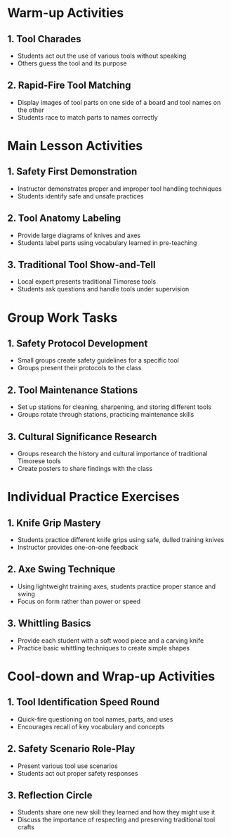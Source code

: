 # Warm-up Activities

## 1. Tool Charades
- Students act out the use of various tools without speaking
- Others guess the tool and its purpose

## 2. Rapid-Fire Tool Matching
- Display images of tool parts on one side of a board and tool names on the other
- Students race to match parts to names correctly

# Main Lesson Activities

## 1. Safety First Demonstration
- Instructor demonstrates proper and improper tool handling techniques
- Students identify safe and unsafe practices

## 2. Tool Anatomy Labeling
- Provide large diagrams of knives and axes
- Students label parts using vocabulary learned in pre-teaching

## 3. Traditional Tool Show-and-Tell
- Local expert presents traditional Timorese tools
- Students ask questions and handle tools under supervision

# Group Work Tasks

## 1. Safety Protocol Development
- Small groups create safety guidelines for a specific tool
- Groups present their protocols to the class

## 2. Tool Maintenance Stations
- Set up stations for cleaning, sharpening, and storing different tools
- Groups rotate through stations, practicing maintenance skills

## 3. Cultural Significance Research
- Groups research the history and cultural importance of traditional Timorese tools
- Create posters to share findings with the class

# Individual Practice Exercises

## 1. Knife Grip Mastery
- Students practice different knife grips using safe, dulled training knives
- Instructor provides one-on-one feedback

## 2. Axe Swing Technique
- Using lightweight training axes, students practice proper stance and swing
- Focus on form rather than power or speed

## 3. Whittling Basics
- Provide each student with a soft wood piece and a carving knife
- Practice basic whittling techniques to create simple shapes

# Cool-down and Wrap-up Activities

## 1. Tool Identification Speed Round
- Quick-fire questioning on tool names, parts, and uses
- Encourages recall of key vocabulary and concepts

## 2. Safety Scenario Role-Play
- Present various tool use scenarios
- Students act out proper safety responses

## 3. Reflection Circle
- Students share one new skill they learned and how they might use it
- Discuss the importance of respecting and preserving traditional tool crafts